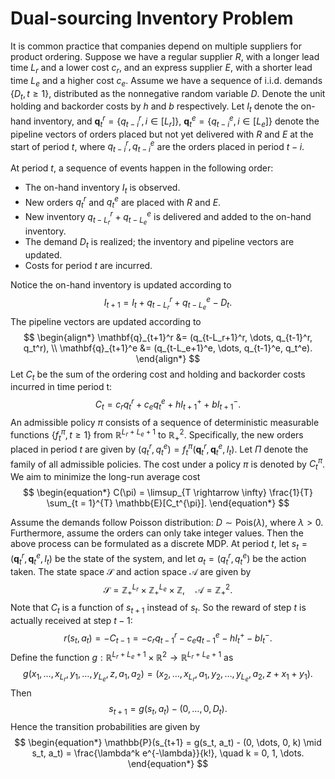 # Dual-sourcing Inventory Problem

It is common practice that companies depend on multiple suppliers for product ordering. Suppose we have a regular supplier $R$, with a longer lead time $L_r$ and a lower cost $c_r$, and an express supplier $E$, with a shorter lead time $L_e$ and a higher cost $c_e$. Assume we have a sequence of i.i.d. demands $\{D_t, t \ge 1\}$, distributed as the nonnegative random variable $D$. Denote the unit holding and backorder costs by $h$ and $b$ respectively. Let $I_t$ denote the on-hand inventory, and  $\mathbf{q}_t^r =\{q_{t-i}^r,i\in[L_r]\}$, $\mathbf{q}_t^e =\{q_{t-i}^e,i\in[L_e]\}$ denote the pipeline vectors of orders placed but not yet delivered with $R$ and $E$ at the start of period $t$, where $q_{t-i}^r, q_{t-i}^e$ are the orders placed in period $t-i$.

At period $t$, a sequence of events happen in the following order:

- The on-hand inventory $I_t$ is observed.
- New orders $q_t^r$ and $q_t^e$ are placed with $R$ and $E$.
-  New inventory $q_{t-L_r}^r + q_{t-L_e}^e$ is delivered and added to the on-hand inventory.
- The demand $D_t$ is realized; the inventory and pipeline vectors are updated.
-  Costs for period $t$ are incurred.

Notice the on-hand inventory is updated according to 
$$
\begin{equation*}
    I_{t+1} = I_t + q_{t-L_r}^r + q_{t-L_e}^e - D_t.
\end{equation*}
$$
The pipeline vectors are updated according to
$$
\begin{align*}
    \mathbf{q}_{t+1}^r &= (q_{t-L_r+1}^r, \dots, q_{t-1}^r, q_t^r), \\
    \mathbf{q}_{t+1}^e &= (q_{t-L_e+1}^e, \dots, q_{t-1}^e, q_t^e).
\end{align*}
$$
Let $C_t$ be the sum of the ordering cost and holding and backorder costs incurred in time period t:
$$
\begin{equation*}
    C_{t} = c_r q_t^r + c_e q_t^e + h I_{t+1}^+ + b I_{t+1}^-.
\end{equation*}
$$
An admissible policy $\pi$ consists of a sequence of deterministic measurable functions $\{f_t^{\pi}, t\geq 1\}$ from $\mathbb{R}^{L_r + L_e + 1}$ to $\mathbb{R}^2_+$. Specifically, the new orders placed in period $t$ are given by $(q_t^r, q_t^e) = f_t^{\pi} (\mathbf{q}_t^r, \mathbf{q}_t^e, I_t)$. Let $\Pi$ denote the family of all admissible policies. The cost under a policy $\pi$ is denoted by $C_t^{\pi}$. We aim to minimize the long-run average cost
$$
\begin{equation*}
    C(\pi) = \limsup_{T \rightarrow \infty} \frac{1}{T} \sum_{t = 1}^{T} \mathbb{E}[C_t^{\pi}].
\end{equation*}
$$


Assume the demands follow Poisson distribution: $D \sim \mathrm{Pois}(\lambda)$, where $\lambda > 0$. Furthermore, assume the orders can only take integer values. Then the above process can be formulated as a discrete MDP. At period $t$, let $s_t = (\mathbf{q}_t^r, \mathbf{q}_t^e, I_t)$ be the state of the system, and let $a_t = (q_t^r, q_t^e)$ be the action taken. The state space $\mathcal{S}$ and action space $\mathcal{A}$ are given by
$$
\begin{equation*}
    \mathcal{S} = \mathbb{Z}_+^{L_r} \times \mathbb{Z}_+^{L_e} \times \mathbb{Z}, \quad \mathcal{A} = \mathbb{Z}_+^2.
\end{equation*}
$$
Note that $C_t$ is a function of $s_{t+1}$ instead of $s_t$. So the reward of step $t$ is actually received at step $t-1$:
$$
\begin{equation*}
    r(s_t, a_t) = - C_{t-1} = -c_r q_{t-1}^r - c_e q_{t-1}^e - h I_t^+ - b I_t^-.
\end{equation*}
$$
Define the function $g: \mathbb{R}^{L_r + L_e + 1} \times \mathbb{R}^{2} \rightarrow \mathbb{R}^{L_r + L_e + 1}$ as
$$
\begin{equation*}
    g(x_1, \dots, x_{L_r}, y_1, \dots, y_{L_e}, z, a_1, a_2) = (x_2, \dots, x_{L_r}, a_1, y_2, \dots, y_{L_e}, a_2, z + x_1 + y_1).
\end{equation*}
$$
Then
$$
\begin{equation*}
    s_{t+1} = g(s_t, a_t) - (0, \dots, 0, D_t).
\end{equation*}
$$
Hence the transition probabilities are given by
$$
\begin{equation*}
    \mathbb{P}(s_{t+1} = g(s_t, a_t) - (0, \dots, 0, k) \mid s_t, a_t) = \frac{\lambda^k e^{-\lambda}}{k!}, \quad k = 0, 1, \dots.
\end{equation*}
$$


